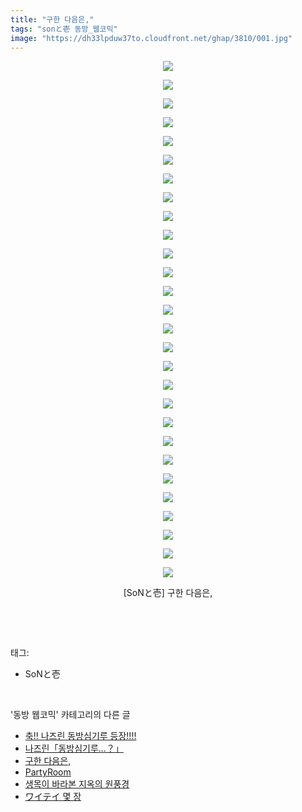 ```yaml
---
title: "구한 다음은,"
tags: "sonと壱 동방_웹코믹"
image: "https://dh33lpduw37to.cloudfront.net/ghap/3810/001.jpg"
---
```

<div class="article">
<p style="text-align: center; clear: none; float: none;"><img src="{{ site.imgserver2 }}/ghap/3810/001.jpg"/></p>
<p style="text-align: center; clear: none; float: none;"><img src="{{ site.imgserver2 }}/ghap/3810/002.jpg"/></p>
<p style="text-align: center; clear: none; float: none;"><img src="{{ site.imgserver2 }}/ghap/3810/003.jpg"/></p>
<p style="text-align: center; clear: none; float: none;"><img src="{{ site.imgserver2 }}/ghap/3810/004.jpg"/></p>
<p style="text-align: center; clear: none; float: none;"><img src="{{ site.imgserver2 }}/ghap/3810/005.jpg"/></p>
<p style="text-align: center; clear: none; float: none;"><img src="{{ site.imgserver2 }}/ghap/3810/006.jpg"/></p>
<p style="text-align: center; clear: none; float: none;"><img src="{{ site.imgserver2 }}/ghap/3810/007.jpg"/></p>
<p style="text-align: center; clear: none; float: none;"><img src="{{ site.imgserver2 }}/ghap/3810/008.jpg"/></p>
<p style="text-align: center; clear: none; float: none;"><img src="{{ site.imgserver2 }}/ghap/3810/009.jpg"/></p>
<p style="text-align: center; clear: none; float: none;"><img src="{{ site.imgserver2 }}/ghap/3810/010.jpg"/></p>
<p style="text-align: center; clear: none; float: none;"><img src="{{ site.imgserver2 }}/ghap/3810/011.jpg"/></p>
<p style="text-align: center; clear: none; float: none;"><img src="{{ site.imgserver2 }}/ghap/3810/012.jpg"/></p>
<p style="text-align: center; clear: none; float: none;"><img src="{{ site.imgserver2 }}/ghap/3810/013.jpg"/></p>
<p style="text-align: center; clear: none; float: none;"><img src="{{ site.imgserver2 }}/ghap/3810/014.jpg"/></p>
<p style="text-align: center; clear: none; float: none;"><img src="{{ site.imgserver2 }}/ghap/3810/015.jpg"/></p>
<p style="text-align: center; clear: none; float: none;"><img src="{{ site.imgserver2 }}/ghap/3810/016.jpg"/></p>
<p style="text-align: center; clear: none; float: none;"><img src="{{ site.imgserver2 }}/ghap/3810/017.jpg"/></p>
<p style="text-align: center; clear: none; float: none;"><img src="{{ site.imgserver2 }}/ghap/3810/018.jpg"/></p>
<p style="text-align: center; clear: none; float: none;"><img src="{{ site.imgserver2 }}/ghap/3810/019.jpg"/></p>
<p style="text-align: center; clear: none; float: none;"><img src="{{ site.imgserver2 }}/ghap/3810/020.jpg"/></p>
<p style="text-align: center; clear: none; float: none;"><img src="{{ site.imgserver2 }}/ghap/3810/021.jpg"/></p>
<p style="text-align: center; clear: none; float: none;"><img src="{{ site.imgserver2 }}/ghap/3810/022.jpg"/></p>
<p style="text-align: center; clear: none; float: none;"><img src="{{ site.imgserver2 }}/ghap/3810/023.jpg"/></p>
<p style="text-align: center; clear: none; float: none;"><img src="{{ site.imgserver2 }}/ghap/3810/024.jpg"/></p>
<p style="text-align: center; clear: none; float: none;"><img src="{{ site.imgserver2 }}/ghap/3810/025.jpg"/></p>
<p style="text-align: center; clear: none; float: none;"><img src="{{ site.imgserver2 }}/ghap/3810/026.jpg"/></p>
<p style="text-align: center; clear: none; float: none;"><img src="{{ site.imgserver2 }}/ghap/3810/027.jpg"/></p>
<p style="text-align: center; clear: none; float: none;"><img src="{{ site.imgserver2 }}/ghap/3810/028.jpg"/></p>
<p style="text-align: center; clear: none; float: none;">[SoNと壱] 구한 다음은,</p>
<p><br/></p>
</div><br/>
<div class="tagTrail">
<p>태그: </p>
<ul>
<li>SoNと壱</li>
</ul>
</div><br/>
<div class="another">
<p>'동방 웹코믹' 카테고리의 다른 글</p>
<ul>
<li><a href="/ghap_3831">축!! 나즈린 동방심기루 등장!!!!</a></li>
<li><a href="/ghap_3830">나즈린「동방심기루…？」</a></li>
<li><a href="/ghap_3810">구한 다음은,</a></li>
<li><a href="/ghap_3784">PartyRoom</a></li>
<li><a href="/ghap_3783">생목이 바라본 지옥의 원풍경</a></li>
<li><a href="/ghap_3780">ワイテイ 몇 장</a></li>
</ul>
</div><br/>
<div class="cb_module cb_fluid">
<div class="cb_wrt cb_profile">
</div><!-- commentList close -->
</div><br/>
